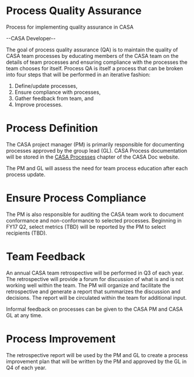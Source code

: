 

# Process Quality Assurance 

Process for implementing quality assurance in CASA

\--CASA Developer\--

The goal of process quality assurance (QA) is to maintain the quality of CASA team processes by educating members of the CASA team on the details of team processes and ensuring compliance with the processes the team chooses for itself.  Process QA is itself a process that can be broken into four steps that will be performed in an iterative fashion:

1.  Define/update processes,
2.  Ensure compliance with processes,
3.  Gather feedback from team, and
4.  Improve processes.

# Process Definition

The CASA project manager (PM) is primarily responsible for documenting processes approved by the group lead (GL).  CASA Process documentation will be stored in the [CASA Processes](https://casa.nrao.edu/casadocs-devel/stable/casa-development-team/casa-processes) chapter of the CASA Doc website.

The PM and GL will assess the need for team process education after each process update.

# Ensure Process Compliance

The PM is also responsible for auditing the CASA team work to document conformance and non-conformance to selected processes.  Beginning in FY17 Q2, select metrics (TBD) will be reported by the PM to select recipients (TBD).

# Team Feedback

An annual CASA team retrospective will be performed in Q3 of each year.  The retrospective will provide a forum for discussion of what is and is not working well within the team.  The PM will organize and facilitate the retrospective and generate a report that summarizes the discussion and decisions.  The report will be circulated within the team for additional input.

Informal feedback on processes can be given to the CASA PM and CASA GL at any time. 

# Process Improvement

The retrospective report will be used by the PM and GL to create a process improvement plan that will be written by the PM and approved by the GL in Q4 of each year.

 

